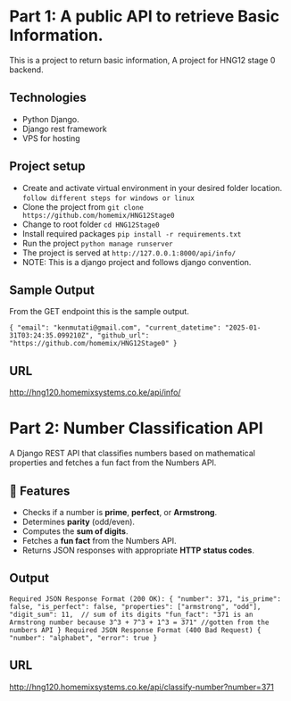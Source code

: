 # Part 1:  A public API to retrieve Basic Information.

This is a project to return basic information, A project for HNG12 stage 0 backend.

## Technologies 
- Python Django.
- Django rest framework
- VPS for hosting

## Project setup

- Create and activate virtual environment in your desired folder location. `follow different steps for windows or linux`
- Clone the project from `git clone https://github.com/homemix/HNG12Stage0`
- Change to root folder `cd HNG12Stage0`
- Install required packages `pip install -r requirements.txt`
- Run the project `python manage runserver`
- The project is served at `http://127.0.0.1:8000/api/info/`
- NOTE: This is a django project and follows django convention.

## Sample Output

From the GET endpoint this is the sample output.

`{
    "email": "kenmutati@gmail.com",
    "current_datetime": "2025-01-31T03:24:35.099210Z",
    "github_url": "https://github.com/homemix/HNG12Stage0"
}`

## URL
 http://hng120.homemixsystems.co.ke/api/info/
 

# Part 2: Number Classification API

A Django REST API that classifies numbers based on mathematical properties and fetches a fun fact from the Numbers API.

## 🚀 Features
- Checks if a number is **prime**, **perfect**, or **Armstrong**.
- Determines **parity** (odd/even).
- Computes the **sum of digits**.
- Fetches a **fun fact** from the Numbers API.
- Returns JSON responses with appropriate **HTTP status codes**.

## Output

`Required JSON Response Format (200 OK):
{
    "number": 371,
    "is_prime": false,
    "is_perfect": false,
    "properties": ["armstrong", "odd"],
    "digit_sum": 11,  // sum of its digits
    "fun_fact": "371 is an Armstrong number because 3^3 + 7^3 + 1^3 = 371" //gotten from the numbers API
}
Required JSON Response Format (400 Bad Request)
{
    "number": "alphabet",
    "error": true
}
`

## URL

 http://hng120.homemixsystems.co.ke/api/classify-number?number=371
